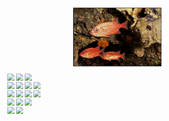 <div align="center">

<img src="fishs.gif" alt="fishes, swimming" width="40%" height="auto"/><br>

<!--   https://user-images.githubusercontent.com/106050281/181859845-f7a90d61-3322-45ee-a82b-fafec1c35926.mp4 -->

</div>
<div align="justify" style="width: 40%">
  
<img src="https://img.shields.io/badge/javascript-771616.svg?style=for-the-badge&logo=javascript&logoColor=white"/>
<img src="https://img.shields.io/badge/c%23-771616.svg?style=for-the-badge&logo=c-sharp&logoColor=white"/>
<img src="https://img.shields.io/badge/c++-771616.svg?style=for-the-badge&logo=c%2B%2B&logoColor=white"/>
<br>
<img src="https://img.shields.io/badge/node.js-444444?style=for-the-badge&logo=node.js&logoColor=white"/>
<img src="https://img.shields.io/badge/react-444444.svg?style=for-the-badge&logo=react&logoColor=white"/>
<img src="https://img.shields.io/badge/redux-444444.svg?style=for-the-badge&logo=redux&logoColor=white"/>
<img src="https://img.shields.io/badge/Firebase-444444?style=for-the-badge&logo=Firebase&logoColor=white"/>
<br>
<img src="https://img.shields.io/badge/.NET-444444?style=for-the-badge&logo=.net&logoColor=white"/>
<img src="https://img.shields.io/badge/mysql-444444.svg?style=for-the-badge&logo=mysql&logoColor=white"/>
<img src="https://img.shields.io/badge/-Swagger-444444?style=for-the-badge&logo=swagger&logoColor=white"/>
<img src="https://img.shields.io/badge/azure-444444.svg?style=for-the-badge&logo=microsoftazure&logoColor=white"/>
<br>
<img src="https://img.shields.io/badge/html5-444444.svg?style=for-the-badge&logo=html5&logoColor=white"/>
<img src="https://img.shields.io/badge/css3-444444.svg?style=for-the-badge&logo=css3&logoColor=white"/>
<img src="https://img.shields.io/badge/bootstrap-444444.svg?style=for-the-badge&logo=bootstrap&logoColor=white"/>
<br>
<img src="https://img.shields.io/badge/Visual%20Studio%20Code-444444.svg?style=for-the-badge&logo=visual-studio-code&logoColor=white"/>
<img src="https://img.shields.io/badge/Visual%20Studio-444444.svg?style=for-the-badge&logo=visual-studio&logoColor=white"/>

</div>
